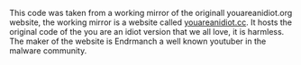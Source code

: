 This code was taken from a working mirror of the originall youareanidiot.org website,
the working mirror is a website called [youareanidiot.cc](youareanidiot.cc).
It hosts the original code of the you are an idiot version that we all love, it is harmless.
The maker of the website is Endrmanch a well known youtuber in the malware community.
